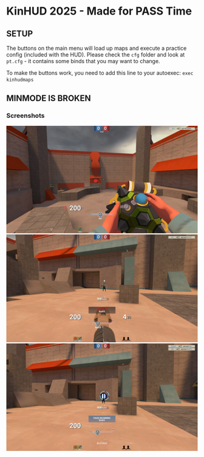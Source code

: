 # KinHUD 2025 - Made for PASS Time

## SETUP
The buttons on the main menu will load up maps and execute a practice config (included with the HUD).
Please check the `cfg` folder and look at `pt.cfg` - it contains some binds that you may want to change.

To make the buttons work, you need to add this line to your autoexec:
`exec kinhudmaps`

## MINMODE IS BROKEN

### Screenshots
![alt text](screenshots/screenshot1.png)
![alt text](screenshots/screenshot2.png)
![alt text](screenshots/screenshot3.png)
